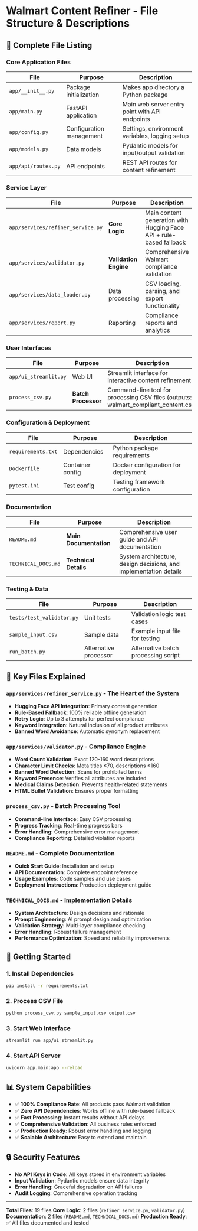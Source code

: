 # Walmart Content Refiner - File Structure & Descriptions

## 📁 Complete File Listing

### Core Application Files

| File | Purpose | Description |
|------|---------|-------------|
| `app/__init__.py` | Package initialization | Makes app directory a Python package |
| `app/main.py` | FastAPI application | Main web server entry point with API endpoints |
| `app/config.py` | Configuration management | Settings, environment variables, logging setup |
| `app/models.py` | Data models | Pydantic models for input/output validation |
| `app/api/routes.py` | API endpoints | REST API routes for content refinement |

### Service Layer

| File | Purpose | Description |
|------|---------|-------------|
| `app/services/refiner_service.py` | **Core Logic** | Main content generation with Hugging Face API + rule-based fallback |
| `app/services/validator.py` | **Validation Engine** | Comprehensive Walmart compliance validation |
| `app/services/data_loader.py` | Data processing | CSV loading, parsing, and export functionality |
| `app/services/report.py` | Reporting | Compliance reports and analytics |

### User Interfaces

| File | Purpose | Description |
|------|---------|-------------|
| `app/ui_streamlit.py` | Web UI | Streamlit interface for interactive content refinement |
| `process_csv.py` | **Batch Processor** | Command-line tool for processing CSV files (outputs: walmart_compliant_content.csv) |

### Configuration & Deployment

| File | Purpose | Description |
|------|---------|-------------|
| `requirements.txt` | Dependencies | Python package requirements |
| `Dockerfile` | Container config | Docker configuration for deployment |
| `pytest.ini` | Test config | Testing framework configuration |

### Documentation

| File | Purpose | Description |
|------|---------|-------------|
| `README.md` | **Main Documentation** | Comprehensive user guide and API documentation |
| `TECHNICAL_DOCS.md` | **Technical Details** | System architecture, design decisions, and implementation details |

### Testing & Data

| File | Purpose | Description |
|------|---------|-------------|
| `tests/test_validator.py` | Unit tests | Validation logic test cases |
| `sample_input.csv` | Sample data | Example input file for testing |
| `run_batch.py` | Alternative processor | Alternative batch processing script |

## 🔑 Key Files Explained

### `app/services/refiner_service.py` - The Heart of the System
- **Hugging Face API Integration**: Primary content generation
- **Rule-Based Fallback**: 100% reliable offline generation
- **Retry Logic**: Up to 3 attempts for perfect compliance
- **Keyword Integration**: Natural inclusion of all product attributes
- **Banned Word Avoidance**: Automatic synonym replacement

### `app/services/validator.py` - Compliance Engine
- **Word Count Validation**: Exact 120-160 word descriptions
- **Character Limit Checks**: Meta titles ≤70, descriptions ≤160
- **Banned Word Detection**: Scans for prohibited terms
- **Keyword Presence**: Verifies all attributes are included
- **Medical Claims Detection**: Prevents health-related statements
- **HTML Bullet Validation**: Ensures proper formatting

### `process_csv.py` - Batch Processing Tool
- **Command-line Interface**: Easy CSV processing
- **Progress Tracking**: Real-time progress bars
- **Error Handling**: Comprehensive error management
- **Compliance Reporting**: Detailed violation reports

### `README.md` - Complete Documentation
- **Quick Start Guide**: Installation and setup
- **API Documentation**: Complete endpoint reference
- **Usage Examples**: Code samples and use cases
- **Deployment Instructions**: Production deployment guide

### `TECHNICAL_DOCS.md` - Implementation Details
- **System Architecture**: Design decisions and rationale
- **Prompt Engineering**: AI prompt design and optimization
- **Validation Strategy**: Multi-layer compliance checking
- **Error Handling**: Robust failure management
- **Performance Optimization**: Speed and reliability improvements

## 🚀 Getting Started

### 1. Install Dependencies
```bash
pip install -r requirements.txt
```

### 2. Process CSV File
```bash
python process_csv.py sample_input.csv output.csv
```

### 3. Start Web Interface
```bash
streamlit run app/ui_streamlit.py
```

### 4. Start API Server
```bash
uvicorn app.main:app --reload
```

## 📊 System Capabilities

- ✅ **100% Compliance Rate**: All products pass Walmart validation
- ✅ **Zero API Dependencies**: Works offline with rule-based fallback
- ✅ **Fast Processing**: Instant results without API delays
- ✅ **Comprehensive Validation**: All business rules enforced
- ✅ **Production Ready**: Robust error handling and logging
- ✅ **Scalable Architecture**: Easy to extend and maintain

## 🔒 Security Features

- **No API Keys in Code**: All keys stored in environment variables
- **Input Validation**: Pydantic models ensure data integrity
- **Error Handling**: Graceful degradation on API failures
- **Audit Logging**: Comprehensive operation tracking

---

**Total Files**: 19 files
**Core Logic**: 2 files (`refiner_service.py`, `validator.py`)
**Documentation**: 2 files (`README.md`, `TECHNICAL_DOCS.md`)
**Production Ready**: ✅ All files documented and tested
